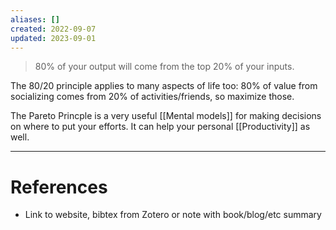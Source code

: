 ```yaml
---
aliases: []
created: 2022-09-07
updated: 2023-09-01
---
```

> 80% of your output will come from the top 20% of your inputs.

The 80/20 principle applies to many aspects of life too: 80% of value from socializing comes from 20% of activities/friends, so maximize those.

The Pareto Princple is a very useful [[Mental models]] for making decisions on where to put your efforts. It can help your personal [[Productivity]] as well.

---
# References
* Link to website, bibtex from Zotero or note with book/blog/etc summary